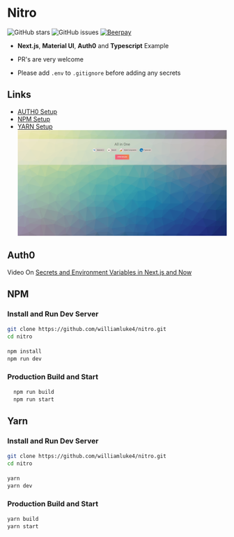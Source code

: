 # Nitro

![GitHub stars](https://img.shields.io/github/stars/williamluke4/nitro.svg?style=for-the-badge)
![GitHub issues](https://img.shields.io/github/issues/williamluke4/nitro.svg?style=for-the-badge)
[![Beerpay](https://beerpay.io/williamluke4/Nitro/badge.svg?style=beer)](https://beerpay.io/williamluke4/Nitro)

- **Next.js**, **Material UI**, **Auth0** and **Typescript** Example
- PR's are very welcome

- Please add `.env` to `.gitignore` before adding any secrets

## Links

- [AUTH0 Setup](#auth0)
- [NPM Setup](#npm)
- [YARN Setup](#yarn)
![NMST](screenshot.png)

## Auth0
 Video On [Secrets and Environment Variables in Next.js and Now](https://www.youtube.com/watch?v=pRbQcy9f5ew)

## NPM

### Install and Run Dev Server

```bash
git clone https://github.com/williamluke4/nitro.git
cd nitro

npm install
npm run dev
```

### Production Build and Start

```bash
  npm run build
  npm run start
```

## Yarn

### Install and Run Dev Server

```bash
git clone https://github.com/williamluke4/nitro.git
cd nitro

yarn
yarn dev
```

### Production Build and Start

```bash
yarn build
yarn start
```
